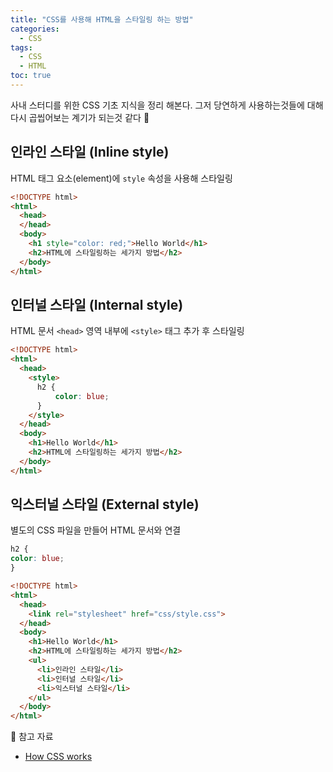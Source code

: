 ```yaml
---
title: "CSS를 사용해 HTML을 스타일링 하는 방법"
categories:
  - CSS
tags:
  - CSS
  - HTML
toc: true
---
```


사내 스터디를 위한 CSS 기초 지식을 정리 해본다. 그저 당연하게 사용하는것들에 대해 다시 곱씹어보는 계기가 되는것 같다 👏

## 인라인 스타일 (Inline style)

HTML 태그 요소(element)에 `style` 속성을 사용해 스타일링

```html
<!DOCTYPE html>
<html>
  <head>
  </head>
  <body>
    <h1 style="color: red;">Hello World</h1>
    <h2>HTML에 스타일링하는 세가지 방법</h2>
  </body>
</html>
```

## 인터널 스타일 (Internal style)
HTML 문서 `<head>` 영역 내부에 `<style>` 태그 추가 후 스타일링

```html
<!DOCTYPE html>
<html>
  <head>
    <style>
      h2 {
    	  color: blue;
      }
    </style>
  </head>
  <body>
    <h1>Hello World</h1>
    <h2>HTML에 스타일링하는 세가지 방법</h2>
  </body>
</html>
```

## 익스터널 스타일 (External style)
별도의 CSS 파일을 만들어 HTML 문서와 연결
```css
h2 {
color: blue;
}
```

```html
<!DOCTYPE html>
<html>
  <head>
    <link rel="stylesheet" href="css/style.css">
  </head>
  <body>
    <h1>Hello World</h1>
    <h2>HTML에 스타일링하는 세가지 방법</h2>
    <ul>
      <li>인라인 스타일</li>
      <li>인터널 스타일</li>
      <li>익스터널 스타일</li>
    </ul>
  </body>
</html>
```

📖 참고 자료

* [How CSS works](https://developer.mozilla.org/en-US/docs/Learn/CSS/First_steps/How_CSS_works#CSS를_HTML에_적용하는_방법)
